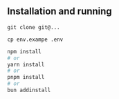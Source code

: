## Installation and running

```
git clone git@...
````

```
cp env.exampe .env
```


```bash
npm install
# or
yarn install
# or
pnpm install 
# or
bun addinstall
```


